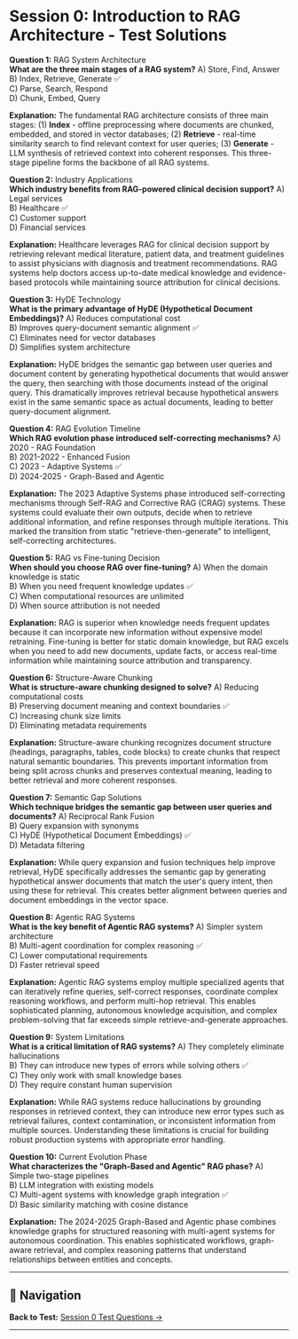 # Session 0: Introduction to RAG Architecture - Test Solutions

**Question 1:** RAG System Architecture  
**What are the three main stages of a RAG system?**
A) Store, Find, Answer  
B) Index, Retrieve, Generate ✅  
C) Parse, Search, Respond  
D) Chunk, Embed, Query  

**Explanation:** The fundamental RAG architecture consists of three main stages: (1) **Index** - offline preprocessing where documents are chunked, embedded, and stored in vector databases; (2) **Retrieve** - real-time similarity search to find relevant context for user queries; (3) **Generate** - LLM synthesis of retrieved context into coherent responses. This three-stage pipeline forms the backbone of all RAG systems.

**Question 2:** Industry Applications  
**Which industry benefits from RAG-powered clinical decision support?**
A) Legal services  
B) Healthcare ✅  
C) Customer support  
D) Financial services  

**Explanation:** Healthcare leverages RAG for clinical decision support by retrieving relevant medical literature, patient data, and treatment guidelines to assist physicians with diagnosis and treatment recommendations. RAG systems help doctors access up-to-date medical knowledge and evidence-based protocols while maintaining source attribution for clinical decisions.

**Question 3:** HyDE Technology  
**What is the primary advantage of HyDE (Hypothetical Document Embeddings)?**
A) Reduces computational cost  
B) Improves query-document semantic alignment ✅  
C) Eliminates need for vector databases  
D) Simplifies system architecture  

**Explanation:** HyDE bridges the semantic gap between user queries and document content by generating hypothetical documents that would answer the query, then searching with those documents instead of the original query. This dramatically improves retrieval because hypothetical answers exist in the same semantic space as actual documents, leading to better query-document alignment.

**Question 4:** RAG Evolution Timeline  
**Which RAG evolution phase introduced self-correcting mechanisms?**
A) 2020 - RAG Foundation  
B) 2021-2022 - Enhanced Fusion  
C) 2023 - Adaptive Systems ✅  
D) 2024-2025 - Graph-Based and Agentic  

**Explanation:** The 2023 Adaptive Systems phase introduced self-correcting mechanisms through Self-RAG and Corrective RAG (CRAG) systems. These systems could evaluate their own outputs, decide when to retrieve additional information, and refine responses through multiple iterations. This marked the transition from static "retrieve-then-generate" to intelligent, self-correcting architectures.

**Question 5:** RAG vs Fine-tuning Decision  
**When should you choose RAG over fine-tuning?**
A) When the domain knowledge is static  
B) When you need frequent knowledge updates ✅  
C) When computational resources are unlimited  
D) When source attribution is not needed  

**Explanation:** RAG is superior when knowledge needs frequent updates because it can incorporate new information without expensive model retraining. Fine-tuning is better for static domain knowledge, but RAG excels when you need to add new documents, update facts, or access real-time information while maintaining source attribution and transparency.

**Question 6:** Structure-Aware Chunking  
**What is structure-aware chunking designed to solve?**
A) Reducing computational costs  
B) Preserving document meaning and context boundaries ✅  
C) Increasing chunk size limits  
D) Eliminating metadata requirements  

**Explanation:** Structure-aware chunking recognizes document structure (headings, paragraphs, tables, code blocks) to create chunks that respect natural semantic boundaries. This prevents important information from being split across chunks and preserves contextual meaning, leading to better retrieval and more coherent responses.

**Question 7:** Semantic Gap Solutions  
**Which technique bridges the semantic gap between user queries and documents?**
A) Reciprocal Rank Fusion  
B) Query expansion with synonyms  
C) HyDE (Hypothetical Document Embeddings) ✅  
D) Metadata filtering  

**Explanation:** While query expansion and fusion techniques help improve retrieval, HyDE specifically addresses the semantic gap by generating hypothetical answer documents that match the user's query intent, then using these for retrieval. This creates better alignment between queries and document embeddings in the vector space.

**Question 8:** Agentic RAG Systems  
**What is the key benefit of Agentic RAG systems?**
A) Simpler system architecture  
B) Multi-agent coordination for complex reasoning ✅  
C) Lower computational requirements  
D) Faster retrieval speed  

**Explanation:** Agentic RAG systems employ multiple specialized agents that can iteratively refine queries, self-correct responses, coordinate complex reasoning workflows, and perform multi-hop retrieval. This enables sophisticated planning, autonomous knowledge acquisition, and complex problem-solving that far exceeds simple retrieve-and-generate approaches.

**Question 9:** System Limitations  
**What is a critical limitation of RAG systems?**
A) They completely eliminate hallucinations  
B) They can introduce new types of errors while solving others ✅  
C) They only work with small knowledge bases  
D) They require constant human supervision  

**Explanation:** While RAG systems reduce hallucinations by grounding responses in retrieved context, they can introduce new error types such as retrieval failures, context contamination, or inconsistent information from multiple sources. Understanding these limitations is crucial for building robust production systems with appropriate error handling.

**Question 10:** Current Evolution Phase  
**What characterizes the "Graph-Based and Agentic" RAG phase?**
A) Simple two-stage pipelines  
B) LLM integration with existing models  
C) Multi-agent systems with knowledge graph integration ✅  
D) Basic similarity matching with cosine distance  

**Explanation:** The 2024-2025 Graph-Based and Agentic phase combines knowledge graphs for structured reasoning with multi-agent systems for autonomous coordination. This enables sophisticated workflows, graph-aware retrieval, and complex reasoning patterns that understand relationships between entities and concepts.

---

## 🧭 Navigation

**Back to Test:** [Session 0 Test Questions →](Session0_RAG_Architecture_Fundamentals.md#multiple-choice-test-session-0)

---
